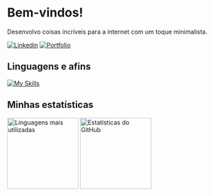 <h1>Bem-vindos!</h1>

<p>Desenvolvo coisas incríveis para a internet com um toque minimalista.</p>

[![Linkedin](https://img.shields.io/badge/LinkedIn-0077B5?style=flat&logo=linkedin)]([https://www.linkedin.com/in/jessicamedeirospocarli/](https://www.linkedin.com/feed/))
[![Portfolio](https://img.shields.io/badge/Portfolio-000000?style=flat&logo=google-chrome&logoColor=white)](https://gabrielbragion.github.io/Portfolio/)


## Linguagens e afins
[![My Skills](https://skillicons.dev/icons?i=js,html,css,sass,bootstrap,react,nodejs,express,py,fastapi,qt,figma)](https://skillicons.dev)



## Minhas estatísticas  

<div>
  <img height="165px" src="https://github-readme-stats.vercel.app/api/top-langs/?username=GabrielBragion&layout=compact&langs_count=8&theme=prussian&hide_title=true" alt="Linguagens mais utilizadas">
  <img height="165px" src="https://github-readme-stats.vercel.app/api?username=GabrielBragion&show_icons=true&theme=prussian&hide_title=true" alt="Estatísticas do GitHub">
</div>
